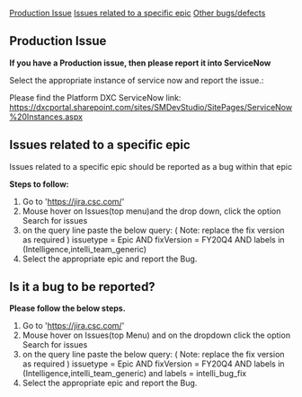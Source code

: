 [Production Issue](#Production-Issues)
[Issues related to a specific epic](#Issues-related-to-a-sepecific-epics)
[Other bugs/defects](#Other-bugs/defects)



## Production Issue

**If you have a Production issue, then please report it into ServiceNow**


Select the appropriate instance of service now  and report the issue.:

Please find the Platform DXC ServiceNow link:
https://dxcportal.sharepoint.com/sites/SMDevStudio/SitePages/ServiceNow%20Instances.aspx



## Issues related to a specific epic

Issues related to a specific epic should be reported as a bug within that epic

**Steps to follow:**

1. Go to 'https://jira.csc.com/'
2. Mouse hover on Issues(top menu)and the drop down, click the option Search for issues
3. on the query line paste the below query: ( Note: replace the fix version as required ) 
   issuetype = Epic AND fixVersion = FY20Q4 AND labels in (Intelligence,intelli_team_generic)
4. Select the appropriate epic and report the Bug.



## Is it a bug to be reported?

**Please follow the below steps.**

1. Go to 'https://jira.csc.com/'
2. Mouse hover on Issues(top Menu) and on the dropdown click the option Search for issues
3. on the query line paste the below query: ( Note: replace the fix version as required ) 
   issuetype = Epic AND fixVersion = FY20Q4 AND labels in (Intelligence,intelli_team_generic) and labels = intelli_bug_fix
4. Select the appropriate epic and report the Bug.



